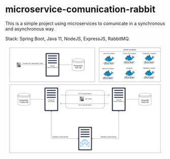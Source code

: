 # microservice-comunication-rabbit

This is a simple project using microservices to comunicate in a synchronous and asynchronous way.

Stack: Spring Boot, Java 11, NodeJS, ExpressJS, RabbitMQ.

![architeture](https://github.com/Ladgelson/microservice-comunication-rabbit/blob/main/arquitetura_projeto.png)
